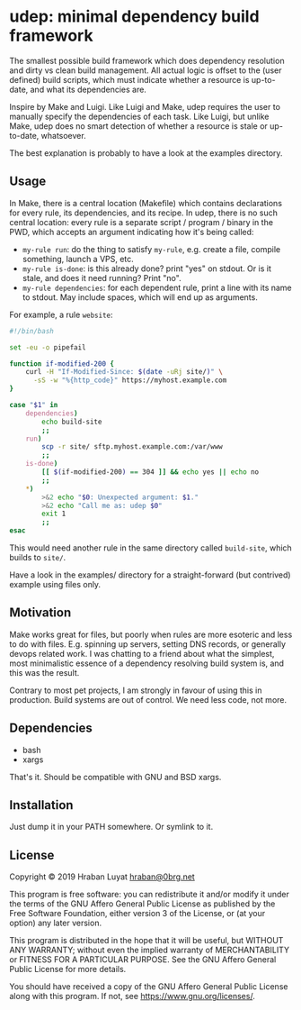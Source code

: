 # udep: minimal dependency build framework

The smallest possible build framework which does dependency resolution and dirty
vs clean build management. All actual logic is offset to the (user defined)
build scripts, which must indicate whether a resource is up-to-date, and what
its dependencies are.

Inspire by Make and Luigi. Like Luigi and Make, udep requires the user to
manually specify the dependencies of each task. Like Luigi, but unlike Make,
udep does no smart detection of whether a resource is stale or up-to-date,
whatsoever.

The best explanation is probably to have a look at the examples directory.

## Usage

In Make, there is a central location (Makefile) which contains declarations for
every rule, its dependencies, and its recipe. In udep, there is no such central
location: every rule is a separate script / program / binary in the PWD, which
accepts an argument indicating how it's being called:

* `my-rule run`: do the thing to satisfy `my-rule`, e.g. create a file, compile
  something, launch a VPS, etc.
* `my-rule is-done`: is this already done? print "yes" on stdout. Or is it
  stale, and does it need running? Print "no".
* `my-rule dependencies`: for each dependent rule, print a line with its name to
  stdout. May include spaces, which will end up as arguments.

For example, a rule `website`:

```sh
#!/bin/bash

set -eu -o pipefail

function if-modified-200 {
    curl -H "If-Modified-Since: $(date -uRj site/)" \
      -sS -w "%{http_code}" https://myhost.example.com
}

case "$1" in
    dependencies)
        echo build-site
        ;;
    run)
        scp -r site/ sftp.myhost.example.com:/var/www
        ;;
    is-done)
        [[ $(if-modified-200) == 304 ]] && echo yes || echo no
        ;;
    *)
        >&2 echo "$0: Unexpected argument: $1."
        >&2 echo "Call me as: udep $0"
        exit 1
        ;;
esac
```

This would need another rule in the same directory called `build-site`, which
builds to `site/`.

Have a look in the examples/ directory for a straight-forward (but contrived)
example using files only.

## Motivation

Make works great for files, but poorly when rules are more esoteric and less to
do with files. E.g. spinning up servers, setting DNS records, or generally
devops related work. I was chatting to a friend about what the simplest, most
minimalistic essence of a dependency resolving build system is, and this was the
result.

Contrary to most pet projects, I am strongly in favour of using this in
production. Build systems are out of control. We need less code, not more.

## Dependencies

- bash
- xargs

That's it. Should be compatible with GNU and BSD xargs.

## Installation

Just dump it in your PATH somewhere. Or symlink to it.

## License

Copyright © 2019 Hraban Luyat <hraban@0brg.net>

This program is free software: you can redistribute it and/or modify
it under the terms of the GNU Affero General Public License as published by
the Free Software Foundation, either version 3 of the License, or
(at your option) any later version.

This program is distributed in the hope that it will be useful,
but WITHOUT ANY WARRANTY; without even the implied warranty of
MERCHANTABILITY or FITNESS FOR A PARTICULAR PURPOSE.  See the
GNU Affero General Public License for more details.

You should have received a copy of the GNU Affero General Public License
along with this program.  If not, see <https://www.gnu.org/licenses/>.
